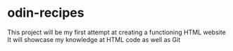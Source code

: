 # odin-recipes

This project will be my first attempt at creating a functioning HTML website
It will showcase my knowledge at HTML code as well as Git